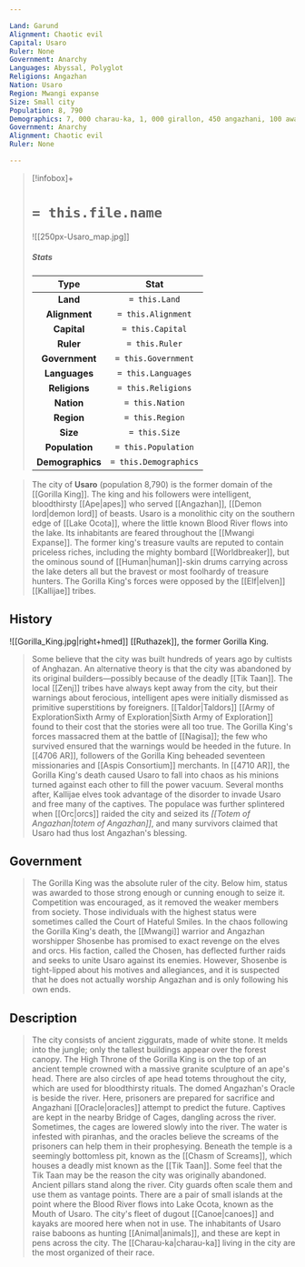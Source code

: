```yaml
---

Land: Garund
Alignment: Chaotic evil
Capital: Usaro
Ruler: None
Government: Anarchy
Languages: Abyssal, Polyglot
Religions: Angazhan
Nation: Usaro
Region: Mwangi expanse
Size: Small city
Population: 8, 790
Demographics: 7, 000 charau-ka, 1, 000 girallon, 450 angazhani, 100 awakened apes, 240 other
Government: Anarchy
Alignment: Chaotic evil
Ruler: None

---
```


> [!infobox]+
> #  `= this.file.name`
> ![[250px-Usaro_map.jpg]]
> ##### Stats
> Type | Stat |
> :---:|:---:|
> **Land** | `= this.Land` |
> **Alignment** | `= this.Alignment` |
> **Capital** | `= this.Capital` |
> **Ruler** | `= this.Ruler` |
> **Government** | `= this.Government` |
> **Languages** | `= this.Languages` |
> **Religions** | `= this.Religions` |
> **Nation** | `= this.Nation` |
> **Region** | `= this.Region` |
> **Size** | `= this.Size` |
> **Population** | `= this.Population` |
> **Demographics** | `= this.Demographics` |


> The city of **Usaro** (population 8,790) is the former domain of the [[Gorilla King]]. The king and his followers were intelligent, bloodthirsty [[Ape|apes]] who served [[Angazhan]], [[Demon lord|demon lord]] of beasts.
> Usaro is a monolithic city on the southern edge of [[Lake Ocota]], where the little known Blood River flows into the lake. Its inhabitants are feared throughout the [[Mwangi Expanse]]. The former king's treasure vaults are reputed to contain priceless riches, including the mighty bombard [[Worldbreaker]], but the ominous sound of [[Human|human]]-skin drums carrying across the lake deters all but the bravest or most foolhardy of treasure hunters.
> The Gorilla King's forces were opposed by the [[Elf|elven]] [[Kallijae]] tribes.



## History

![[Gorilla_King.jpg|right+hmed]] 
 [[Ruthazek]], the former Gorilla King.
> Some believe that the city was built hundreds of years ago by cultists of Anghazan. An alternative theory is that the city was abandoned by its original builders—possibly because of the deadly [[Tik Taan]].
> The local [[Zenj]] tribes have always kept away from the city, but their warnings about ferocious, intelligent apes were initially dismissed as primitive superstitions by foreigners. [[Taldor|Taldors]] [[Army of ExplorationSixth Army of Exploration|Sixth Army of Exploration]] found to their cost that the stories were all too true. The Gorilla King's forces massacred them at the battle of [[Nagisa]]; the few who survived ensured that the warnings would be heeded in the future.
> In [[4706 AR]], followers of the Gorilla King beheaded seventeen missionaries and [[Aspis Consortium]] merchants.
> In [[4710 AR]], the Gorilla King's death caused Usaro to fall into chaos as his minions turned against each other to fill the power vacuum. Several months after, Kallijae elves took advantage of the disorder to invade Usaro and free many of the captives. The populace was further splintered when [[Orc|orcs]] raided the city and seized its *[[Totem of Angazhan|totem of Angazhan]]*, and many survivors claimed that Usaro had thus lost Angazhan's blessing.


## Government

> The Gorilla King was the absolute ruler of the city. Below him, status was awarded to those strong enough or cunning enough to seize it. Competition was encouraged, as it removed the weaker members from society. Those individuals with the highest status were sometimes called the Court of Hateful Smiles.
> In the chaos following the Gorilla King's death, the [[Mwangi]] warrior and Angazhan worshipper Shosenbe has promised to exact revenge on the elves and orcs. His faction, called the Chosen, has deflected further raids and seeks to unite Usaro against its enemies. However, Shosenbe is tight-lipped about his motives and allegiances, and it is suspected that he does not actually worship Angazhan and is only following his own ends.


## Description

> The city consists of ancient ziggurats, made of white stone. It melds into the jungle; only the tallest buildings appear over the forest canopy.
> The High Throne of the Gorilla King is on the top of an ancient temple crowned with a massive granite sculpture of an ape's head. There are also circles of ape head totems throughout the city, which are used for bloodthirsty rituals.
> The domed Angazhan's Oracle is beside the river. Here, prisoners are prepared for sacrifice and Angazhani [[Oracle|oracles]] attempt to predict the future. Captives are kept in the nearby Bridge of Cages, dangling across the river. Sometimes, the cages are lowered slowly into the river. The water is infested with piranhas, and the oracles believe the screams of the prisoners can help them in their prophesying.
> Beneath the temple is a seemingly bottomless pit, known as the [[Chasm of Screams]], which houses a deadly mist known as the [[Tik Taan]]. Some feel that the Tik Taan may be the reason the city was originally abandoned.
> Ancient pillars stand along the river. City guards often scale them and use them as vantage points.
> There are a pair of small islands at the point where the Blood River flows into Lake Ocota, known as the Mouth of Usaro. The city's fleet of dugout [[Canoe|canoes]] and kayaks are moored here when not in use.
> The inhabitants of Usaro raise baboons as hunting [[Animal|animals]], and these are kept in pens across the city. The [[Charau-ka|charau-ka]] living in the city are the most organized of their race.